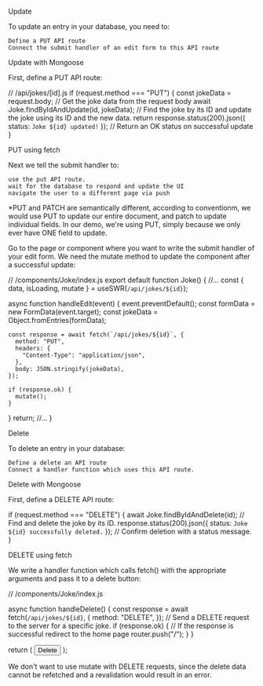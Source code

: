 Update

To update an entry in your database, you need to:

    Define a PUT API route
    Connect the submit handler of an edit form to this API route

Update with Mongoose

First, define a PUT API route:

// /api/jokes/[id].js
if (request.method === "PUT") {
  const jokeData = request.body;
  // Get the joke data from the request body
  await Joke.findByIdAndUpdate(id, jokeData);
  // Find the joke by its ID and update the joke using its ID and the new data.
  return response.status(200).json({ status: `Joke ${id} updated!` });
  // Return an OK status on successful update
}

PUT using fetch

Next we tell the submit handler to:

    use the put API route.
    wait for the database to respond and update the UI
    navigate the user to a different page via push

*PUT and PATCH are semantically different, according to conventionm, we would use PUT to update our entire document, and patch to update individual fields. In our demo, we're using PUT, simply because we only ever have ONE field to update.

Go to the page or component where you want to write the submit handler of your edit form. We need the mutate method to update the component after a successful update:

// /components/Joke/index.js
export default function Joke() {
  //...
  const { data, isLoading, mutate } = useSWR(`/api/jokes/${id}`);

  async function handleEdit(event) {
    event.preventDefault();
    const formData = new FormData(event.target);
    const jokeData = Object.fromEntries(formData);

    const response = await fetch(`/api/jokes/${id}`, {
      method: "PUT",
      headers: {
        "Content-Type": "application/json",
      },
      body: JSON.stringify(jokeData),
    });

    if (response.ok) {
      mutate();
    }
  }
  return; //...
}

Delete

To delete an entry in your database:

    Define a delete an API route
    Connect a handler function which uses this API route.

Delete with Mongoose

First, define a DELETE API route:

if (request.method === "DELETE") {
  await Joke.findByIdAndDelete(id);
  // Find and delete the joke by its ID.
  response.status(200).json({ status: `Joke ${id} successfully deleted.` });
  // Confirm deletion with a status message.
}

DELETE using fetch

We write a handler function which calls fetch() with the appropriate arguments and pass it to a delete button:

// /components/Joke/index.js

  async function handleDelete() {
    const response = await fetch(`/api/jokes/${id}`, {
      method: "DELETE",
    });
    // Send a DELETE request to the server for a specific joke.
    if (response.ok) {
      // If the response is successful redirect to the home page
      router.push("/");
    }
  }

return (
  <button type="button" onClick={handleDelete}>
    Delete
  </button>
);

We don't want to use mutate with DELETE requests, since the delete data cannot be refetched and a revalidation would result in an error.

